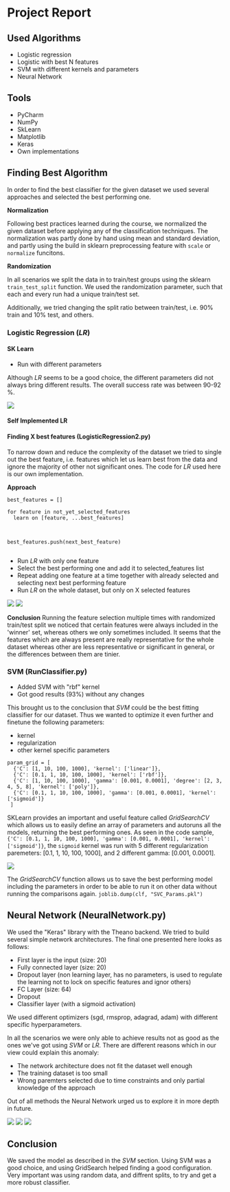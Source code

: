 # Project Report

## Used Algorithms

* Logistic regression 
* Logistic with best N features
* SVM with different kernels and parameters
* Neural Network

## Tools

* PyCharm
* NumPy
* SkLearn
* Matplotlib
* Keras
* Own implementations

## Finding Best Algorithm

In order to find the best classifier for the given dataset we used several approaches and selected the best performing one. 

**Normalization**

Following best practices learned during the course, we normalized the given dataset before applying any of the classification techniques. The normalization was partly done by hand using mean and standard deviation, and partly using the build in sklearn preprocessing feature with `scale` or `normalize` funcitons.

**Randomization**

In all scenarios we split the data in to train/test groups using the sklearn `train_test_split` function. We used the randomization parameter, such that each and every run had a unique train/test set. 

Additionally, we tried changing the split ratio between train/test, i.e. 90% train and 10% test, and others.


### Logistic Regression (*LR*)

#### SK Learn
* Run with different parameters

Although *LR* seems to be a good choice, the different parameters did not always bring different results. The overall success rate was between 90-92 %.


![](images/logistic_sklearn_res.PNG)


#### Self Implemented LR


#### Finding X best features (LogisticRegression2.py)
To narrow down and reduce the complexity of the dataset we tried to single out the best feature, i.e. features which let us learn best from the data and ignore the majority of other not significant ones. The code for *LR* used here is our own implementation.

**Approach**

```
best_features = []

for feature in not_yet_selected_features
  learn on [feature, ...best_features]
  
  
  
best_features.push(next_best_feature)
 
```
* Run *LR* with only one feature 
* Select the best performing one and add it to selected_features list
* Repeat adding one feature at a time together with already selected and selecting next best performing feature
* Run *LR* on the whole dataset, but only on X selected features


![](images/LogisticRegersion_On_X_Best_restExample.png)
![](images/LogisticRegersion_On_X_Best.png)


**Conclusion**
Running the feature selection multiple times with randomized train/test split we noticed that certain features were always included in the 'winner' set, whereas others we only sometimes included. It seems that the features which are always present are really representative for the whole dataset whereas other are less representative or significant in general, or the differences between them are tinier.

### SVM (RunClassifier.py)

* Added SVM with "rbf" kernel
* Got good results (93%) without any changes

This brought us to the conclusion that *SVM* could be the best fitting classifier for our dataset. Thus we wanted to optimize it even further and finetune the following parameters:

* kernel
* regularization
* other kernel specific parameters

```
param_grid = [
  {'C': [1, 10, 100, 1000], 'kernel': ['linear']},
  {'C': [0.1, 1, 10, 100, 1000], 'kernel': ['rbf']},
  {'C': [1, 10, 100, 1000], 'gamma': [0.001, 0.0001], 'degree': [2, 3, 4, 5, 8], 'kernel': ['poly']},
  {'C': [0.1, 1, 10, 100, 1000], 'gamma': [0.001, 0.0001], 'kernel': ['sigmoid']}
 ]
```

SKLearn provides an important and useful feature called *GridSearchCV* which allows us to easily define an array of parameters and autoruns all the models, returning the best performing ones. As seen in the code sample, ` {'C': [0.1, 1, 10, 100, 1000], 'gamma': [0.001, 0.0001], 'kernel': ['sigmoid']}`, the `sigmoid` kernel was run with 5 different regularization paremeters:  [0.1, 1, 10, 100, 1000], and 2 different gamma:  [0.001, 0.0001].



![](images/gridSearch_res.PNG)


The *GridSearchCV* function allows us to save the best performing model including the parameters in order to be able to run it on other data without running the comparisons again. `joblib.dump(clf, "SVC_Params.pkl")`

## Neural Network (NeuralNetwork.py)



We used the "Keras" library with the Theano backend. We tried to build several simple network architectures. The final one presented here looks as follows:

* First layer is the input (size: 20)
* Fully connected layer (size: 20)
* Dropout layer (non learning layer, has no parameters, is used to regulate the learning not to lock on specific features and ignor others)
* FC Layer (size: 64) 
* Dropout
* Classifier layer (with a sigmoid activation)

We used different optimizers (sgd, rmsprop, adagrad, adam) with different specific hyperparameters.

In all the scenarios we were only able to achieve results not as good as the ones we've got using *SVM* or *LR*. There are different reasons which in our view could explain this anomaly:

* The network architecture does not fit the dataset well enough
* The training dataset is too small
* Wrong paremters selected due to time constraints and only partial knowledge of the approach

Out of all methods the Neural Network urged us to explore it in more depth in future.

![](images/Net_Learning_Progress.png)
![](images/Net_modelAccuracy.png)
![](images/Net_modelLoss.png)

## Conclusion

We saved the model as described in the *SVM* section.
Using SVM was a good choice, and using GridSearch helped finding a good configuration.
Very important was using random data, and diffrent splits, to try and get a more robust classifier.


## 
